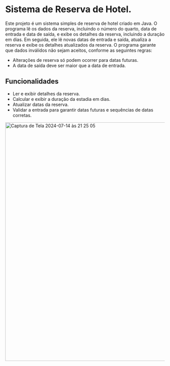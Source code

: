 # Sistema de Reserva de Hotel.

Este projeto é um sistema simples de reserva de hotel criado em Java. O programa lê os dados da reserva, incluindo o número do quarto, data de entrada e data de saída, e exibe os detalhes da reserva, incluindo a duração em dias. Em seguida, ele lê novas datas de entrada e saída, atualiza a reserva e exibe os detalhes atualizados da reserva. O programa garante que dados inválidos não sejam aceitos, conforme as seguintes regras:

- Alterações de reserva só podem ocorrer para datas futuras.
- A data de saída deve ser maior que a data de entrada.

## Funcionalidades
- Ler e exibir detalhes da reserva.
- Calcular e exibir a duração da estadia em dias.
- Atualizar datas da reserva.
- Validar a entrada para garantir datas futuras e sequências de datas corretas.


<img width="753" alt="Captura de Tela 2024-07-14 às 21 25 05" src="https://github.com/user-attachments/assets/6fdae0a5-54a1-4f70-a032-c809257f26fa">
